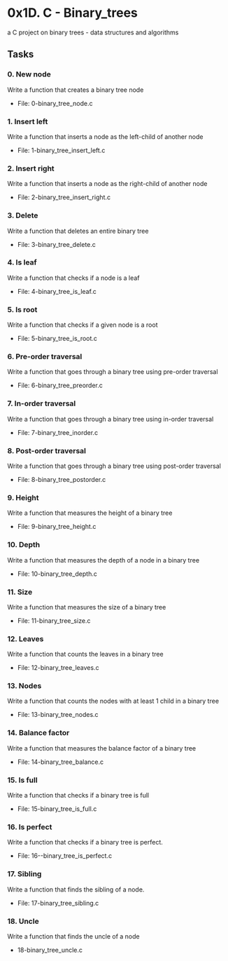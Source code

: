# 0x1D. C - Binary_trees
a C project on binary trees - data structures and algorithms

## Tasks

### 0. New node
Write a function that creates a binary tree node
* File: 0-binary_tree_node.c

### 1. Insert left
Write a function that inserts a node as the left-child of another node
* File: 1-binary_tree_insert_left.c

### 2. Insert right
Write a function that inserts a node as the right-child of another node
* File: 2-binary_tree_insert_right.c

### 3. Delete
Write a function that deletes an entire binary tree
* File: 3-binary_tree_delete.c

### 4. Is leaf
Write a function that checks if a node is a leaf
* File: 4-binary_tree_is_leaf.c

### 5. Is root
Write a function that checks if a given node is a root
* File: 5-binary_tree_is_root.c

### 6. Pre-order traversal
Write a function that goes through a binary tree using pre-order traversal
* File: 6-binary_tree_preorder.c

### 7. In-order traversal
Write a function that goes through a binary tree using in-order traversal
* File: 7-binary_tree_inorder.c

### 8. Post-order traversal
Write a function that goes through a binary tree using post-order traversal
* File: 8-binary_tree_postorder.c

### 9. Height
Write a function that measures the height of a binary tree
* File: 9-binary_tree_height.c

### 10. Depth
Write a function that measures the depth of a node in a binary tree
* File: 10-binary_tree_depth.c

### 11. Size
Write a function that measures the size of a binary tree
* File: 11-binary_tree_size.c

### 12. Leaves
Write a function that counts the leaves in a binary tree
* File: 12-binary_tree_leaves.c

### 13. Nodes
Write a function that counts the nodes with at least 1 child in a binary tree
* File: 13-binary_tree_nodes.c

### 14. Balance factor
Write a function that measures the balance factor of a binary tree
* File: 14-binary_tree_balance.c

### 15. Is full
Write a function that checks if a binary tree is full
* File: 15-binary_tree_is_full.c

### 16. Is perfect
Write a function that checks if a binary tree is perfect.
* File: 16--binary_tree_is_perfect.c

### 17. Sibling
Write a function that finds the sibling of a node.
* File: 17-binary_tree_sibling.c

### 18. Uncle
Write a function that finds the uncle of a node
* 18-binary_tree_uncle.c
